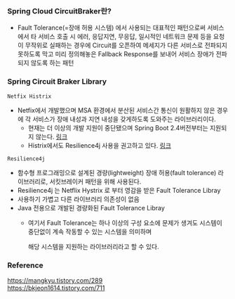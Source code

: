 ### Spring Cloud CircuitBraker란?
- Fault Tolerance(=장애 허용 시스템) 에서 사용되는 대표적인 패턴으로써 서비스에서 타 서비스 호출 시 에러, 응답지연, 무응답,
  일시적인 네트워크 문제 등을 요청이 무작위로 실패하는 경우에 Circuit를 오픈하여 메세지가 다른 서비스로 전파되지 못하도록 막고
  미리 정의해놓은 Fallback Response를 보내어 서비스 장애가 전파되지 않도록 하는 패턴

### Spring Circuit Braker Library
`Netfix Histrix`
  - Netfix에서 개발했으며 MSA 환경에서 분산된 서비스간 통신이 원활하지 않은 경우에 각 서비스가 장애 내성과 지연 내성을 갖게하도록 도와주는 라이브러리이다.
    - 현재는 더 이상의 개발 지원이 중단됐으며 Spring Boot 2.4버전부터는 지원되지 않는다. [링크](https://spring.io/blog/2018/12/12/spring-cloud-greenwich-rc1-available-now)
    - Histrix에서도 Resilience4j 사용을 권고하고 있다. [링크](https://github.com/Netflix/Hystrix)
  
`Resilience4j`
  - 함수형 프로그래밍으로 설계된 경량(lightweight) 장애 허용(fault tolerance) 라이브러리로, 서킷브레이커 패턴을 위해 사용된다.
  - Resilience4j 는 Netflix Hystrix 로 부터 영감을 받은 Fault Tolerance Libray
  - 사용하기 가볍고 다른 라이브러리 의존성이 없음
  - Java 전용으로 개발된 경량화된 Fault Tolerance Libray
    - 여기서 Fault Tolerance는 하나 이상의 구성 요소에 문제가 생겨도 시스템이 중단없이 계속 작동할 수 있는 시스템을 의미하며

      해당 시스템을 지원하는 라이브러리라고 할 수 있다.

### Reference
<https://mangkyu.tistory.com/289><br>
<https://bkjeon1614.tistory.com/711><br>
